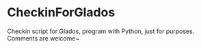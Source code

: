 # CheckinForGlados
Checkin script for Glados, program with Python, just for purposes. Comments are welcome~
